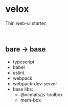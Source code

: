 # velox

Thin web-ui starter.

<br />




## bare -> base

* typescript
* babel
* eslint
* webpack
* webpack-dev-server
* base libs:
    - @xcmats/js-toolbox
    - mem-box
